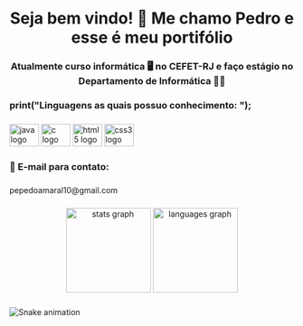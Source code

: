 <h1 align="center">Seja bem vindo! 👋 Me chamo Pedro e esse é meu portifólio</h1>

###

<h3 align="center">Atualmente curso informática 🖥️ no CEFET-RJ e faço estágio no Departamento de Informática 👨‍💻</h3>

###

<h3 align="left">print("Linguagens as quais possuo conhecimento: ");</h3>

###

<div align="left">
  <img src="https://cdn.jsdelivr.net/gh/devicons/devicon/icons/java/java-original.svg" height="40" width="52" alt="java logo"  />
  <img src="https://cdn.jsdelivr.net/gh/devicons/devicon/icons/c/c-original.svg" height="40" width="52" alt="c logo"  />
  <img src="https://cdn.jsdelivr.net/gh/devicons/devicon/icons/html5/html5-original.svg" height="40" width="52" alt="html5 logo"  />
  <img src="https://cdn.jsdelivr.net/gh/devicons/devicon/icons/css3/css3-original.svg" height="40" width="52" alt="css3 logo"  />
</div>

###

<h3 align="left">📧 E-mail para contato:</h3>

###

<p align="left">pepedoamaral10@gmail.com</p>

###

<div align="center">
  <img src="https://github-readme-stats.vercel.app/api?hide_title=false&hide_rank=false&show_icons=true&include_all_commits=true&count_private=false&disable_animations=false&theme=gotham&locale=pt-br&hide_border=false&custom_title=Estatísticas:&username=PedrimAr" height="150" alt="stats graph"  />
  <img src="https://github-readme-stats.vercel.app/api/top-langs?locale=pt-br&hide_title=false&layout=compact&card_width=320&langs_count=5&theme=gotham&hide_border=false&custom_title=Linguagens mais usadas:&username=PedrimAr" height="150" alt="languages graph"  />
</div>

###

<img href="https://raw.githubusercontent.com/PedrimAr/PedrimAr/blob/output/snake.svg" alt="Snake animation" />

###
